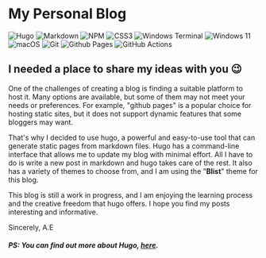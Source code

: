 # My Personal Blog
![Hugo](https://img.shields.io/badge/Hugo-black.svg?style=for-the-badge&logo=Hugo)
![Markdown](https://img.shields.io/badge/markdown-%23000000.svg?style=for-the-badge&logo=markdown&logoColor=white)
![NPM](https://img.shields.io/badge/NPM-%23CB3837.svg?style=for-the-badge&logo=npm&logoColor=white)
![CSS3](https://img.shields.io/badge/css3-%231572B6.svg?style=for-the-badge&logo=css3&logoColor=white)
![Windows Terminal](https://img.shields.io/badge/Windows%20Terminal-%234D4D4D.svg?style=for-the-badge&logo=windows-terminal&logoColor=white)
![Windows 11](https://img.shields.io/badge/Windows%2011-%230079d5.svg?style=for-the-badge&logo=Windows%2011&logoColor=white)
![macOS](https://img.shields.io/badge/mac%20os-000000?style=for-the-badge&logo=macos&logoColor=F0F0F0)
![Git](https://img.shields.io/badge/git-%23F05033.svg?style=for-the-badge&logo=git&logoColor=white)
![Github Pages](https://img.shields.io/badge/github%20pages-121013?style=for-the-badge&logo=github&logoColor=white)
![GitHub Actions](https://img.shields.io/badge/github%20actions-%232671E5.svg?style=for-the-badge&logo=githubactions&logoColor=white)

## I needed a place to share my ideas with you 😉

One of the challenges of creating a blog is finding a suitable platform to host it. Many options are available, but some of them may not meet your needs or preferences. For example, "github pages" is a popular choice for hosting static sites, but it does not support dynamic features that some bloggers may want.

That's why I decided to use hugo, a powerful and easy-to-use tool that can generate static pages from markdown files. Hugo has a command-line interface that allows me to update my blog with minimal effort. All I have to do is write a new post in markdown and hugo takes care of the rest. It also has a variety of themes to choose from, and I am using the "**Blist**" theme for this blog.

This blog is still a work in progress, and I am enjoying the learning process and the creative freedom that hugo offers. I hope you find my posts interesting and informative.

Sincerely, A.E


##### PS: You can find out more about **Hugo**, [here][1].

[1]: https://gohugo.io "The world’s fastest framework for building websites"
